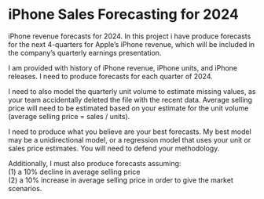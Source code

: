 # iPhone Sales Forecasting for 2024
iPhone revenue forecasts for 2024. In this project i have produce forecasts for the next 4-quarters for Apple’s iPhone revenue, which will be included in the company’s quarterly earnings presentation. 

I am provided with history of iPhone revenue, iPhone units, and iPhone releases. I need to produce forecasts for each quarter of 2024. 

I need to also model the quarterly unit volume to estimate missing values, as your team accidentally deleted the file with the recent data. Average selling price will need to be estimated based on your estimate for the unit volume (average selling price = sales / units).

I need to produce what you believe are your best forecasts. My best model may be a unidirectional model, or a regression model that uses your unit or sales price estimates. You will need to defend your methodology.

Additionally, I must also produce forecasts assuming: <br>
(1) a 10% decline in average selling price<br>
(2) a 10% increase in average selling price in order to give the market scenarios.

